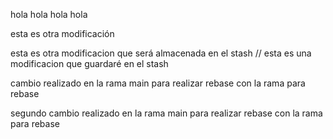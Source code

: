 hola hola hola hola 


esta es otra modificación 


esta es otra modificacion que será almacenada en el stash // esta es una modificacion  que guardaré en el stash 




cambio realizado en la rama main para realizar rebase con la rama para rebase 


segundo cambio realizado en la rama main para realizar rebase con la rama para rebase 